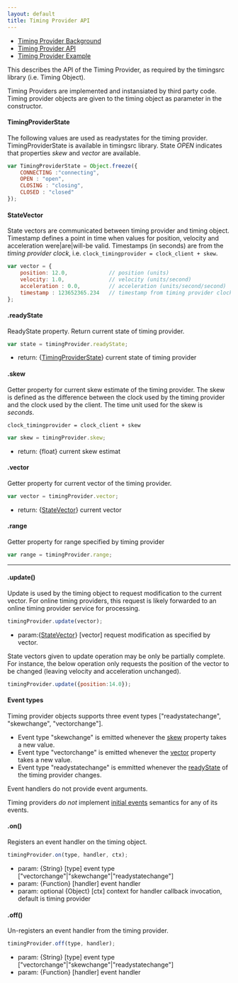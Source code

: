 ```yaml
---
layout: default
title: Timing Provider API
---
```


- [Timing Provider Background](background_timingprovider.html)
- [Timing Provider API](api_timingprovider.html)
- [Timing Provider Example](exp_timingprovider.html)

This describes the API of the Timing Provider, as required by the timingsrc library (i.e. Timing Object).

Timing Providers are implemented and instansiated by third party code.
Timing provider objects are given to the timing object as parameter in the constructor.


<a name="timingproviderstate"></a>

#### TimingProviderState

The following values are used as readystates for the timing provider. TimingProviderState is available in
timingsrc library. State *OPEN* indicates that properties *skew* and  *vector* are available.

```javascript
var TimingProviderState = Object.freeze({
    CONNECTING :"connecting",
    OPEN : "open",
    CLOSING : "closing",
	CLOSED : "closed"
});
```

<a name="statevector"></a>

#### StateVector

State vectors are communicated between timing provider and timing object.
Timestamp defines a point in time when values for position, velocity and acceleration were|are|will-be valid.
Timestamps (in seconds) are from the *timing provider clock*, i.e. <code>clock_timingprovider = clock_client + skew</code>.

```javascript
var vector = {
	position: 12.0,             // position (units)
	velocity: 1.0,              // velocity (units/second)
	acceleration : 0.0, 		// acceleration (units/second/second)
	timestamp : 123652365.234   // timestamp from timing provider clock (seconds)
};
```

<a name="readyState"></a>

#### .readyState
ReadyState property. Return current state of timing provider.

```javascript
var state = timingProvider.readyState;
```

- return: {[TimingProviderState](#timingproviderstate)} current state of timing provider


<a name="skew"></a>

#### .skew
Getter property for current skew estimate of the timing provider. The skew is defined as the difference between the clock used by the timing
provider and the clock used by the client. The time unit used for the skew  is *seconds*.

<code>clock_timingprovider = clock_client + skew</code>

```javascript
var skew = timingProvider.skew;
```

- return: {float} current skew estimat

<a name="vector"></a>

#### .vector
Getter property for current vector of the timing provider.

```javascript
var vector = timingProvider.vector;
```

- return: {[StateVector](#statevector)} current vector



#### .range
Getter property for range specified by timing provider

```javascript
var range = timingProvider.range;
```

---

#### .update()
Update is used by the timing object to request modification to the current vector.
For online timing providers, this request is likely forwarded to an online timing provider service for processing.


```javascript
timingProvider.update(vector);
```

- param:{[StateVector](#statevector)} [vector] request modification as specified by vector.

State vectors given to update operation may be only be partially complete. For instance, the below operation only requests
the position of the vector to be changed (leaving velocity and acceleration unchanged).

```javascript
timingProvider.update({position:14.0});
```


#### Event types
Timing provider objects supports three event types ["readystatechange", "skewchange", "vectorchange"].

- Event type "skewchange" is emitted whenever the [skew](#skew) property takes a new value.
- Event type "vectorchange" is emitted whenever the [vector](#vector) property takes a new value.
- Event type "readystatechange" is emmitted whenever the [readyState](#readystate) of the timing provider changes.

Event handlers do not provide event arguments.

Timing providers *do not* implement [initial events](background_eventing.html) semantics for any of its events.


#### .on()
Registers an event handler on the timing object.

```javascript
timingProvider.on(type, handler, ctx);
```

- param: {String} [type] event type ["vectorchange"|"skewchange"|"readystatechange"]
- param: {Function} [handler] event handler
- param: optional {Object} [ctx] context for handler callback invocation, default is timing provider


#### .off()
Un-registers an event handler from the timing provider.

```javascript
timingProvider.off(type, handler);
```

- param: {String} [type] event type ["vectorchange"|"skewchange"|"readystatechange"]
- param: {Function} [handler] event handler

